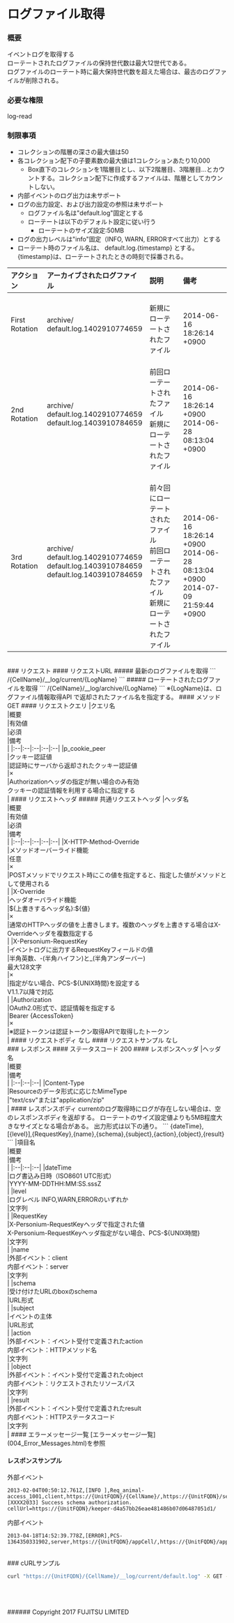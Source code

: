 # ログファイル取得
### 概要
イベントログを取得する  
ローテートされたログファイルの保持世代数は最大12世代である。  
ログファイルのローテート時に最大保持世代数を超えた場合は、最古のログファイルが削除される。
### 必要な権限
log-read
### 制限事項
* コレクションの階層の深さの最大値は50
* 各コレクション配下の子要素数の最大値は1コレクションあたり10,000
	- Box直下のコレクションを1階層目とし、以下2階層目、3階層目…とカウントする。コレクション配下に作成するファイルは、階層としてカウントしない。
* 内部イベントのログ出力は未サポート
* ログの出力設定、および出力設定の参照は未サポート
  - ログファイル名は"default.log"固定とする
  - ローテートは以下のデフォルト設定に従い行う
    - ローテートのサイズ設定:50MB
* ログの出力レベルは"info"固定（INFO, WARN, ERRORすべて出力）とする
* ローテート時のファイル名は、 default.log.{timestamp} とする。 {timestamp}は、ローテートされたときの時刻で採番される。

|アクション<br>|アーカイブされたログファイル<br>|説明<br>|備考<br>|
|:--|:--|:--|:--|
|First Rotation<br>|archive/<br>default.log.1402910774659<br>|<br>新規にローテートされたファイル<br>|<br>2014-06-16 18:26:14 +0900<br>|
|2nd Rotation<br>|archive/<br>default.log.1402910774659<br>default.log.1403910784659<br>|<br>前回ローテートされたファイル<br>新規にローテートされたファイル<br>|<br>2014-06-16 18:26:14 +0900<br>2014-06-28 08:13:04 +0900<br>|
|3rd Rotation<br>|archive/<br>default.log.1402910774659<br>default.log.1403910784659<br>default.log.1403910784659<br>|<br>前々回にローテートされたファイル<br>前回ローテートされたファイル<br>新規にローテートされたファイル<br>|<br>2014-06-16 18:26:14 +0900<br>2014-06-28 08:13:04 +0900<br>2014-07-09 21:59:44 +0900<br>|

<br>
### リクエスト
#### リクエストURL
##### 最新のログファイルを取得
```
/{CellName}/__log/current/{LogName}
```
##### ローテートされたログファイルを取得
```
/{CellName}/__log/archive/{LogName}
```
※{LogName}は、ログファイル情報取得API で返却されたファイル名を指定する。
#### メソッド
GET
#### リクエストクエリ
|クエリ名<br>|概要<br>|有効値<br>|必須<br>|備考<br>|
|:--|:--|:--|:--|:--|
|p_cookie_peer<br>|クッキー認証値<br>|認証時にサーバから返却されたクッキー認証値<br>|×<br>|Authorizationヘッダの指定が無い場合のみ有効<br>クッキーの認証情報を利用する場合に指定する<br>|
#### リクエストヘッダ
##### 共通リクエストヘッダ
|ヘッダ名<br>|概要<br>|有効値<br>|必須<br>|備考<br>|
|:--|:--|:--|:--|:--|
|X-HTTP-Method-Override<br>|メソッドオーバーライド機能<br>|任意<br>|×<br>|POSTメソッドでリクエスト時にこの値を指定すると、指定した値がメソッドとして使用される<br>|
|X-Override<br>|ヘッダオーバライド機能<br>|${上書きするヘッダ名}:${値}<br>|×<br>|通常のHTTPヘッダの値を上書きします。複数のヘッダを上書きする場合はX-Overrideヘッダを複数指定する<br>|
|X-Personium-RequestKey<br>|イベントログに出力するRequestKeyフィールドの値<br>|半角英数、-(半角ハイフン)と_(半角アンダーバー)<br>最大128文字<br>|×<br>|指定がない場合、PCS-${UNIX時間}を設定する<br>V1.1.7以降で対応<br>|
|Authorization<br>|OAuth2.0形式で、認証情報を指定する<br>|Bearer {AccessToken}<br>|×<br>|※認証トークンは認証トークン取得APIで取得したトークン<br>|
#### リクエストボディ
なし
#### リクエストサンプル
なし

<br>
### レスポンス
#### ステータスコード
200
#### レスポンスヘッダ
|ヘッダ名<br>|概要<br>|備考<br>|
|:--|:--|:--|
|Content-Type<br>|Resourceのデータ形式に応じたMimeType<br>|"text/csv"または"application/zip"<br>|
#### レスポンスボディ
currentのログ取得時にログが存在しない場合は、空のレスポンスボディを返却する。  
ローテートのサイズ設定値よりも5MB程度大きなサイズとなる場合がある。  
出力形式は以下の通り。
```
{dateTime},[{level}],{RequestKey},{name},{schema},{subject},{action},{object},{result}
```
|項目名<br>|概要<br>|備考<br>|
|:--|:--|:--|
|dateTime<br>|ログ書込み日時（ISO8601 UTC形式）<br>|YYYY-MM-DDTHH:MM:SS.sssZ<br>|
|level<br>|ログレベル INFO,WARN,ERRORのいずれか<br>|文字列<br>|
|RequestKey<br>|X-Personium-RequestKeyヘッダで指定された値<br>X-Personium-RequestKeyヘッダ指定がない場合、PCS-${UNIX時間}<br>|文字列<br>|
|name<br>|外部イベント：client<br>内部イベント：server<br>|文字列<br>|
|schema<br>|受け付けたURLのboxのschema<br>|URL形式<br>|
|subject<br>|イベントの主体<br>|URL形式<br>|
|action<br>|外部イベント：イベント受付で定義されたaction<br>内部イベント：HTTPメソッド名<br>|文字列<br>|
|object<br>|外部イベント：イベント受付で定義されたobject<br>内部イベント：リクエストされたリソースパス<br>|文字列<br>|
|result<br>|外部イベント：イベント受付で定義されたresult<br>内部イベント：HTTPステータスコード<br>|文字列<br>|
#### エラーメッセージ一覧
[エラーメッセージ一覧](004_Error_Messages.html)を参照

#### レスポンスサンプル
外部イベント
```
2013-02-04T00:50:12.761Z,[INFO ],Req_animal-access_1001,client,https://{UnitFQDN}/{CellName}/,https://{UnitFQDN}/servicemanager/#admin,authSchema,/{CellName}/{BoxName}/service_name/token_keeper,[XXXX2033] Success schema authorization. cellUrl=https://{UnitFQDN}/keeper-d4a57bb26eae481486b07d06487051d1/
```

内部イベント
```
2013-04-18T14:52:39.778Z,[ERROR],PCS-1364350331902,server,https://{UnitFQDN}/appCell/,https://{UnitFQDN}/appCell/#staff,POST,/homeClinic/__token,200
```

<br>
### cURLサンプル

```sh
curl "https://{UnitFQDN}/{CellName}/__log/current/default.log" -X GET -i -H 'Authorization: Bearer {AccessToken}' -H 'Accept: application/json'          
```
<br>
<br>
<br>
###### Copyright 2017    FUJITSU LIMITED
